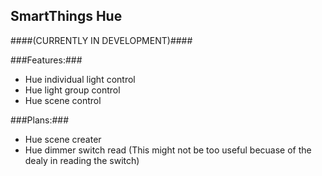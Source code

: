 ## SmartThings Hue ##
####(CURRENTLY IN DEVELOPMENT)####

###Features:###
- Hue individual light control 
- Hue light group control
- Hue scene control

###Plans:###
- Hue scene creater
- Hue dimmer switch read (This might not be too useful becuase of the dealy in reading the switch)
